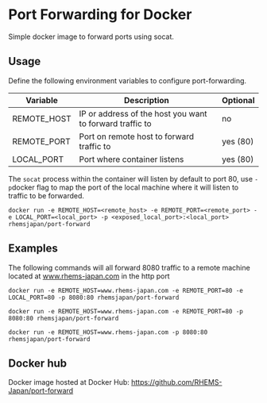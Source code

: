 Port Forwarding for Docker
==========================

Simple docker image to forward ports using socat.

## Usage

Define the following environment variables to configure port-forwarding.

Variable | Description | Optional
-------- | ----------- | --------
REMOTE_HOST | IP or address of the host you want to forward traffic to | no
REMOTE_PORT | Port on remote host to forward traffic to | yes (80)
LOCAL_PORT | Port where container listens | yes (80)

The `socat` process within the container will listen by default to port 80, use `-p`docker
flag to map the port of the local machine where it will listen to traffic to be forwarded.

```
docker run -e REMOTE_HOST=<remote_host> -e REMOTE_PORT=<remote_port> -e LOCAL_PORT=<local_port> -p <exposed_local_port>:<local_port> rhemsjapan/port-forward
```



## Examples

The following commands will all forward 8080 traffic to a remote machine located at www.rhems-japan.com
in the http port

```
docker run -e REMOTE_HOST=www.rhems-japan.com -e REMOTE_PORT=80 -e LOCAL_PORT=80 -p 8080:80 rhemsjapan/port-forward

docker run -e REMOTE_HOST=www.rhems-japan.com -e REMOTE_PORT=80 -p 8080:80 rhemsjapan/port-forward

docker run -e REMOTE_HOST=www.rhems-japan.com -p 8080:80 rhemsjapan/port-forward
```

## Docker hub

Docker image hosted at Docker Hub:
https://github.com/RHEMS-Japan/port-forward
